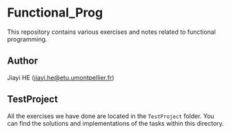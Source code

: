 # Functional_Prog

This repository contains various exercises and notes related to functional programming.

## Author

Jiayi HE (jiayi.he@etu.umontpellier.fr)

## TestProject

All the exercises we have done are located in the `TestProject` folder. You can find the solutions and implementations of the tasks within this directory.

